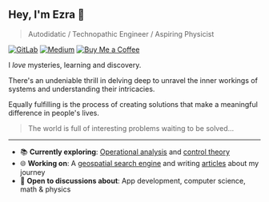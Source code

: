 ## Hey, I'm Ezra 👋

> Autodidatic / Technopathic Engineer / Aspiring Physicist

[![GitLab](https://img.shields.io/badge/gitlab-%23181717.svg?style=for-the-badge&logo=gitlab&logoColor=white)](https://gitlab.com/users/esingh/projects/) [![Medium](https://img.shields.io/badge/Medium-12100E?style=for-the-badge&logo=medium&logoColor=white)](https://medium.com/@singhezra/) [![Buy Me a Coffee](https://img.shields.io/badge/sponsor-30363D?style=for-the-badge&logo=GitHub-Sponsors&logoColor=#EA4AAA)](https://ko-fi.com/ezrasingh/)

I *love* mysteries, learning and discovery.

There's an undeniable thrill in delving deep to unravel the inner workings of systems and understanding their intricacies.

Equally fulfilling is the process of creating solutions that make a meaningful difference in people's lives.

> The world is full of interesting problems waiting to be solved...
 
---

- 📚 **Currently exploring**: [Operational analysis](https://en.wikipedia.org/wiki/Operational_calculus) and [control theory](https://en.wikipedia.org/wiki/Control_theory)
- 🌐 **Working on**: A [geospatial search engine](https://github.com/ezrasingh/geoprox/) and writing [articles](https://medium.com/@singhezra/) about my journey
- 💬 **Open to discussions about**: App development, computer science, math & physics
